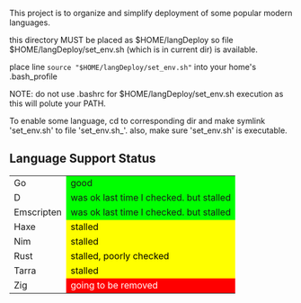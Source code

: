 
This project is to organize and simplify deployment of some popular
modern languages.

this directory MUST be placed as $HOME/langDeploy so file
$HOME/langDeploy/set_env.sh (which is in current dir) is available.

place line `source "$HOME/langDeploy/set_env.sh"` into your home's
.bash_profile

NOTE: do not use .bashrc for $HOME/langDeploy/set_env.sh execution as
this will polute your PATH.

To enable some language, cd to corresponding dir and make symlink
'set_env.sh' to file 'set_env.sh_'. also, make sure 'set_env.sh' is
executable.


## Language Support Status

<style>
.good {
 background-color: lime;
}
.deletion{
 color: white;
 background-color: red;
}
.poor{
 color: black;
 background-color: yellow;
}
</style>

<table>
<tr>
    <td>Go</td><td class="good">good</td>
</tr>
<tr>
    <td>D</td><td class="good">was ok last time I checked. but stalled</td>
</tr>
<tr>
    <td>Emscripten</td><td class="good">was ok last time I checked. but stalled</td>
</tr>

<tr>
    <td>Haxe</td><td class="poor">stalled</td>
</tr>
<tr>
    <td>Nim</td><td class="poor">stalled</td>
</tr>
<tr>
    <td>Rust</td><td class="poor">stalled, poorly checked</td>
</tr>
<tr>
    <td>Tarra</td><td class="poor">stalled</td>
</tr>
<tr>
    <td>Zig</td><td class="deletion">going to be removed</td>
</tr>
</table>
